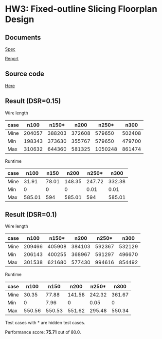 # HW3: Fixed-outline Slicing Floorplan Design

## Documents

[Spec](./CS6135_HW3_spec.pdf)

[Report](./CS6135_HW3_111062625_report.pdf)

## Source code

[Here](./HW3/src/)

## Result (DSR=0.15)

Wire length

| case | n100   | n150*  | n200   | n250*   | n300   |
|------|--------|--------|--------|---------|--------|
| Mine | 204057 | 388203 | 372608 | 579650  | 502408 |
| Min  | 198343 | 373630 | 355767 | 579650  | 479700 |
| Max  | 310632 | 644360 | 581325 | 1050248 | 861474 |

Runtime

| case | n100   | n150  | n200   | n250*  | n300   |
|------|--------|-------|--------|--------|--------|
| Mine | 31.91  | 78.01 | 148.35 | 247.72 | 332.38 |
| Min  | 0      | 0     | 0      | 0.01   | 0.01   |
| Max  | 585.01 | 594   | 585.01 | 594    | 585.01 |

## Result (DSR=0.1)

Wire length

| case | n100   | n150*  | n200   | n250*  | n300   |
|------|--------|--------|--------|--------|--------|
| Mine | 209466 | 405908 | 384103 | 592367 | 532129 |
| Min  | 206143 | 400255 | 368967 | 591297 | 496670 |
| Max  | 301538 | 621680 | 577430 | 994616 | 854492 |

Runtime

| case | n100   | n150   | n200   | n250*  | n300   |
|------|--------|--------|--------|--------|--------|
| Mine | 30.35  | 77.88  | 141.58 | 242.32 | 361.67 |
| Min  | 0      | 7.96   | 0      | 0.05   | 0      |
| Max  | 550.56 | 550.53 | 551.62 | 295.48 | 550.34 |

Test cases with * are hidden test cases.

Performance score: **75.71** out of 80.0.
